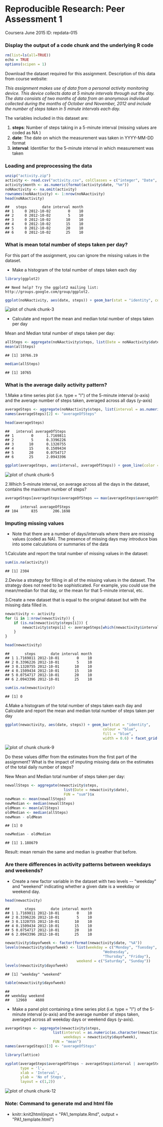 Reproducible Research: Peer Assessment 1
==========================================
Coursera June 2015  ID: repdata-015

### Display the output of a code chunk and the underlying R code 

```r
rm(list=ls(all=TRUE))
echo = TRUE
options(scipen = 1) 
```
Download the dataset required for this assignment.  Description of this data from course website: 

*This assignment makes use of data from a personal activity monitoring device. This device collects data at 5 minute intervals through out the day. The data consists of two months of data from an anonymous individual collected during the months of October and November, 2012 and include the number of steps taken in 5 minute intervals each day.*

The variables included in this dataset are:

1. **steps**: Number of steps taking in a 5-minute interval (missing values are coded as NA ) 
2. **date**: The date on which the measurement was taken in YYYY-MM-DD format 
3. **interval**: Identifier for the 5-minute interval in which measurement was taken

### Loading and preprocessing the data

```r
unzip("activity.zip")
activity <- read.csv("activity.csv", colClasses = c("integer", "Date", "factor"))
activity$month <- as.numeric(format(activity$date, "%m"))
noNAactivity <- na.omit(activity)
rownames(noNAactivity) <- 1:nrow(noNAactivity)
head(noNAactivity)
```

```
##   steps       date interval month
## 1     0 2012-10-02        0    10
## 2     0 2012-10-02        5    10
## 3     0 2012-10-02       10    10
## 4     0 2012-10-02       15    10
## 5     0 2012-10-02       20    10
## 6     0 2012-10-02       25    10
```


### What is mean total number of steps taken per day?
For this part of the assignment, you can ignore the missing values in the dataset.

* Make a histogram of the total number of steps taken each day

```r
library(ggplot2)
```

```
## Need help? Try the ggplot2 mailing list: http://groups.google.com/group/ggplot2.
```

```r
ggplot(noNAactivity, aes(date, steps)) + geom_bar(stat = "identity", colour = "red", fill = "red", width =0.6) + facet_grid(. ~ month, scales = "free")+ labs(title = "Histogram for Total No of Steps Taken Each Day", x = "Date", y = "Total no of steps")
```

![plot of chunk chunk-3](figure/chunk-3-1.png) 

* Calculate and report the mean and median total number of steps taken per day

Mean and Median total number of steps taken per day:

```r
allSteps <- aggregate(noNAactivity$steps, list(Date = noNAactivity$date), FUN = "sum")$x
mean(allSteps)
```

```
## [1] 10766.19
```

```r
median(allSteps)
```

```
## [1] 10765
```

### What is the average daily activity pattern?
1.Make a time series plot (i.e. type = "l") of the 5-minute interval (x-axis) and the average number of steps taken, averaged across all days (y-axis)


```r
averageSteps <- aggregate(noNAactivity$steps, list(interval = as.numeric(as.character(noNAactivity$interval))), FUN = "mean")
names(averageSteps)[2] <- "averageOfSteps"

head(averageSteps)
```

```
##   interval averageOfSteps
## 1        0      1.7169811
## 2        5      0.3396226
## 3       10      0.1320755
## 4       15      0.1509434
## 5       20      0.0754717
## 6       25      2.0943396
```

```r
ggplot(averageSteps, aes(interval, averageOfSteps)) + geom_line(color = "blue", size = 0.8) + labs(title = "Time Series Plot for 5-minute Interval", x = "5-minute intervals", y = "Average No of Steps Taken")
```

![plot of chunk chunk-5](figure/chunk-5-1.png) 

2.Which 5-minute interval, on average across all the days in the dataset, contains the maximum number of steps?

```r
averageSteps[averageSteps$averageOfSteps == max(averageSteps$averageOfSteps), ]
```

```
##     interval averageOfSteps
## 104      835       206.1698
```

### Imputing missing values
* Note that there are a number of days/intervals where there are missing values
(coded as NA). The presence of missing days may introduce bias into some
calculations or summaries of the data

 1.Calculate and report the total number of missing values in the dataset:


```r
sum(is.na(activity))
```

```
## [1] 2304
```

 2.Devise a strategy for filling in all of the missing values in the dataset. The strategy does not need to be sophisticated. For example, you could use
the mean/median for that day, or the mean for that 5-minute interval, etc.

 3.Create a new dataset that is equal to the original dataset but with the
missing data filled in.


```r
newactivity <- activity 
for (i in 1:nrow(newactivity)) {
    if (is.na(newactivity$steps[i])) {
        newactivity$steps[i] <- averageSteps[which(newactivity$interval[i] == averageSteps$interval), ]$averageOfSteps
    }
}

head(newactivity)
```

```
##       steps       date interval month
## 1 1.7169811 2012-10-01        0    10
## 2 0.3396226 2012-10-01        5    10
## 3 0.1320755 2012-10-01       10    10
## 4 0.1509434 2012-10-01       15    10
## 5 0.0754717 2012-10-01       20    10
## 6 2.0943396 2012-10-01       25    10
```

```r
sum(is.na(newactivity))
```

```
## [1] 0
```

 4.Make a histogram of the total number of steps taken each day and Calculate
and report the mean and median total number of steps taken per day 


```r
ggplot(newactivity, aes(date, steps)) + geom_bar(stat = "identity",
                                             colour = "blue",
                                             fill = "blue",
                                             width = 0.6) + facet_grid(. ~ month, scales = "free") + labs(title = "Histogram for Total No of Steps Taken Each Day (no missing data)", x = "Date", y = "Total no of steps")
```

![plot of chunk chunk-9](figure/chunk-9-1.png) 

Do these values differ from the estimates from the first part of the assignment? What is the impact of imputing missing data on the estimates of the total daily number of steps?

New Mean and Median total number of steps taken per day:

```r
newallSteps <- aggregate(newactivity$steps, 
                           list(Date = newactivity$date), 
                           FUN = "sum")$x
newMean <- mean(newallSteps)
newMedian <- median(newallSteps)
oldMean <- mean(allSteps)
oldMedian <- median(allSteps)
newMean - oldMean
```

```
## [1] 0
```

```r
newMedian - oldMedian
```

```
## [1] 1.188679
```
Result: mean remain the same and median is greather that before.

### Are there differences in activity patterns between weekdays and weekends?

* Create a new factor variable in the dataset with two levels -- "weekday" and "weekend" indicating whether a given date is a weekday or weekend day.


```r
head(newactivity)
```

```
##       steps       date interval month
## 1 1.7169811 2012-10-01        0    10
## 2 0.3396226 2012-10-01        5    10
## 3 0.1320755 2012-10-01       10    10
## 4 0.1509434 2012-10-01       15    10
## 5 0.0754717 2012-10-01       20    10
## 6 2.0943396 2012-10-01       25    10
```

```r
newactivity$dayofweek <- factor(format(newactivity$date, "%A"))
levels(newactivity$dayofweek) <- list(weekday = c("Monday", "Tuesday",
                                             "Wednesday", 
                                             "Thursday", "Friday"),
                                 weekend = c("Saturday", "Sunday"))
levels(newactivity$dayofweek)
```

```
## [1] "weekday" "weekend"
```

```r
table(newactivity$dayofweek)
```

```
## 
## weekday weekend 
##   12960    4608
```

* Make a panel plot containing a time series plot (i.e. type = "l") of the
5-minute interval (x-axis) and the average number of steps taken, averaged
across all weekday days or weekend days (y-axis).


```r
averageSteps <- aggregate(newactivity$steps, 
                      list(interval = as.numeric(as.character(newactivity$interval)), 
                           weekdays = newactivity$dayofweek),
                      FUN = "mean")
names(averageSteps)[3] <- "averageOfSteps"

library(lattice)

xyplot(averageSteps$averageOfSteps ~ averageSteps$interval | averageSteps$weekdays, 
       type = 'l',
       xlab = 'Interval',
       ylab = 'No of Steps',
       layout = c(1,2))
```

![plot of chunk chunk-12](figure/chunk-12-1.png) 

### Note: Command to generate md and html file
*  knitr::knit2html(input = "PA1_template.Rmd",  output = "PA1_template.html")
